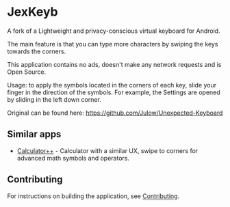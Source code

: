 # JexKeyb

A fork of a Lightweight and privacy-conscious virtual keyboard for Android.

The main feature is that you can type more characters by swiping the keys towards the corners.

This application contains no ads, doesn't make any network requests and is Open Source.

Usage: to apply the symbols located in the corners of each key, slide your finger in the direction of the symbols. For example, the Settings are opened by sliding in the left down corner.


Original can be found here: https://github.com/Julow/Unexpected-Keyboard


## Similar apps
* [Calculator++](https://git.bubu1.eu/Bubu/android-calculatorpp) - Calculator with a similar UX, swipe to corners for advanced math symbols and operators.

## Contributing

For instructions on building the application, see
[Contributing](CONTRIBUTING.md).
